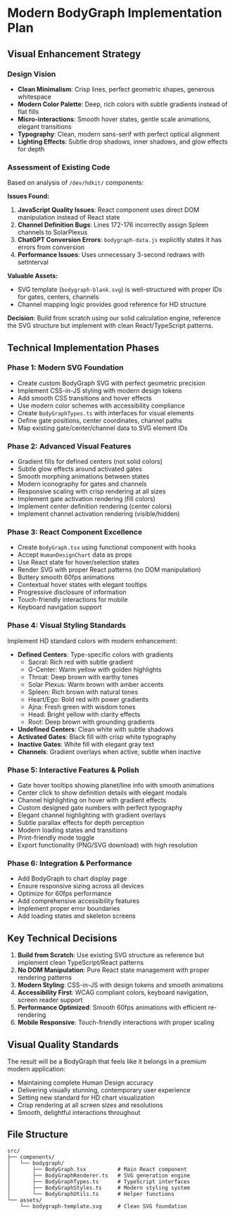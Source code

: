 # Modern BodyGraph Implementation Plan

## Visual Enhancement Strategy

### Design Vision
- **Clean Minimalism**: Crisp lines, perfect geometric shapes, generous whitespace
- **Modern Color Palette**: Deep, rich colors with subtle gradients instead of flat fills
- **Micro-interactions**: Smooth hover states, gentle scale animations, elegant transitions
- **Typography**: Clean, modern sans-serif with perfect optical alignment
- **Lighting Effects**: Subtle drop shadows, inner shadows, and glow effects for depth

### Assessment of Existing Code
Based on analysis of `/dev/hdkit/` components:

**Issues Found:**
1. **JavaScript Quality Issues**: React component uses direct DOM manipulation instead of React state
2. **Channel Definition Bugs**: Lines 172-176 incorrectly assign Spleen channels to SolarPlexus
3. **ChatGPT Conversion Errors**: `bodygraph-data.js` explicitly states it has errors from conversion
4. **Performance Issues**: Uses unnecessary 3-second redraws with setInterval

**Valuable Assets:**
- SVG template (`bodygraph-blank.svg`) is well-structured with proper IDs for gates, centers, channels
- Channel mapping logic provides good reference for HD structure

**Decision**: Build from scratch using our solid calculation engine, reference the SVG structure but implement with clean React/TypeScript patterns.

## Technical Implementation Phases

### Phase 1: Modern SVG Foundation
- Create custom BodyGraph SVG with perfect geometric precision
- Implement CSS-in-JS styling with modern design tokens
- Add smooth CSS transitions and hover effects
- Use modern color schemes with accessibility compliance
- Create `BodyGraphTypes.ts` with interfaces for visual elements
- Define gate positions, center coordinates, channel paths
- Map existing gate/center/channel data to SVG element IDs

### Phase 2: Advanced Visual Features
- Gradient fills for defined centers (not solid colors)
- Subtle glow effects around activated gates
- Smooth morphing animations between states
- Modern iconography for gates and channels
- Responsive scaling with crisp rendering at all sizes
- Implement gate activation rendering (fill colors)
- Implement center definition rendering (center colors)
- Implement channel activation rendering (visible/hidden)

### Phase 3: React Component Excellence
- Create `BodyGraph.tsx` using functional component with hooks
- Accept `HumanDesignChart` data as props
- Use React state for hover/selection states
- Render SVG with proper React patterns (no DOM manipulation)
- Buttery smooth 60fps animations
- Contextual hover states with elegant tooltips
- Progressive disclosure of information
- Touch-friendly interactions for mobile
- Keyboard navigation support

### Phase 4: Visual Styling Standards
Implement HD standard colors with modern enhancement:
- **Defined Centers**: Type-specific colors with gradients
  - Sacral: Rich red with subtle gradient
  - G-Center: Warm yellow with golden highlights
  - Throat: Deep brown with earthy tones
  - Solar Plexus: Warm brown with amber accents
  - Spleen: Rich brown with natural tones
  - Heart/Ego: Bold red with power gradients
  - Ajna: Fresh green with wisdom tones
  - Head: Bright yellow with clarity effects
  - Root: Deep brown with grounding gradients
- **Undefined Centers**: Clean white with subtle shadows
- **Activated Gates**: Black fill with crisp white typography
- **Inactive Gates**: White fill with elegant gray text
- **Channels**: Gradient overlays when active, subtle when inactive

### Phase 5: Interactive Features & Polish
- Gate hover tooltips showing planet/line info with smooth animations
- Center click to show definition details with elegant modals
- Channel highlighting on hover with gradient effects
- Custom designed gate numbers with perfect typography
- Elegant channel highlighting with gradient overlays
- Subtle parallax effects for depth perception
- Modern loading states and transitions
- Print-friendly mode toggle
- Export functionality (PNG/SVG download) with high resolution

### Phase 6: Integration & Performance
- Add BodyGraph to chart display page
- Ensure responsive sizing across all devices
- Optimize for 60fps performance
- Add comprehensive accessibility features
- Implement proper error boundaries
- Add loading states and skeleton screens

## Key Technical Decisions

1. **Build from Scratch**: Use existing SVG structure as reference but implement clean TypeScript/React patterns
2. **No DOM Manipulation**: Pure React state management with proper rendering patterns  
3. **Modern Styling**: CSS-in-JS with design tokens and smooth animations
4. **Accessibility First**: WCAG compliant colors, keyboard navigation, screen reader support
5. **Performance Optimized**: Smooth 60fps animations with efficient re-rendering
6. **Mobile Responsive**: Touch-friendly interactions with proper scaling

## Visual Quality Standards

The result will be a BodyGraph that feels like it belongs in a premium modern application:
- Maintaining complete Human Design accuracy
- Delivering visually stunning, contemporary user experience
- Setting new standard for HD chart visualization
- Crisp rendering at all screen sizes and resolutions
- Smooth, delightful interactions throughout

## File Structure
```
src/
├── components/
│   └── bodygraph/
│       ├── BodyGraph.tsx          # Main React component
│       ├── BodyGraphRenderer.ts   # SVG generation engine
│       ├── BodyGraphTypes.ts      # TypeScript interfaces
│       ├── BodyGraphStyles.ts     # Modern styling system
│       └── BodyGraphUtils.ts      # Helper functions
└── assets/
    └── bodygraph-template.svg     # Clean SVG foundation
```